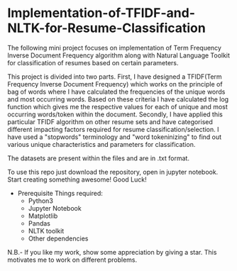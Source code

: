 # Implementation-of-TFIDF-and-NLTK-for-Resume-Classification
The following mini project focuses on implementation of Term Frequency Inverse Document Frequency algorithm along with Natural Language Toolkit for classification of resumes based on certain parameters.

This project is divided into two parts. First, I have designed a TFIDF(Term Frequency Inverse Document Frequency) which works on the principle of bag of words where I have calculated the frequencies of the unique words and most occurring words. Based on these criteria I have calculated the log function which gives me the respective values for each of unique and most occurring words/token within the document. Secondly, I have applied this particular TFIDF algorithm on other resume sets and have categorised different impacting factors required for resume classification/selection. I have used a "stopwords" terminology and "word tokeninizing" to find out various unique characteristics and parameters for classification.

The datasets are present within the files and are in .txt format.

To use this repo just download the repository, open in jupyter notebook. Start creating something awesome! Good Luck!

* Prerequisite Things required:
    * Python3
    * Jupyter Notebook
    * Matplotlib
    * Pandas
    * NLTK toolkit
    * Other dependencies


N.B.- If you like my work, show some appreciation by giving a star. This motivates me to work on different problems.
